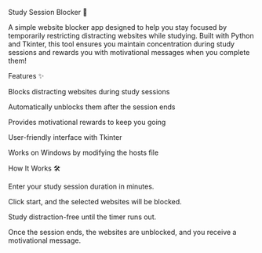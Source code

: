 Study Session Blocker 🚀

A simple website blocker app designed to help you stay focused by temporarily restricting distracting websites while studying. Built with Python and Tkinter, this tool ensures you maintain concentration during study sessions and rewards you with motivational messages when you complete them!

Features ✨

Blocks distracting websites during study sessions

Automatically unblocks them after the session ends

Provides motivational rewards to keep you going

User-friendly interface with Tkinter

Works on Windows by modifying the hosts file

How It Works 🛠

Enter your study session duration in minutes.

Click start, and the selected websites will be blocked.

Study distraction-free until the timer runs out.

Once the session ends, the websites are unblocked, and you receive a motivational message.
